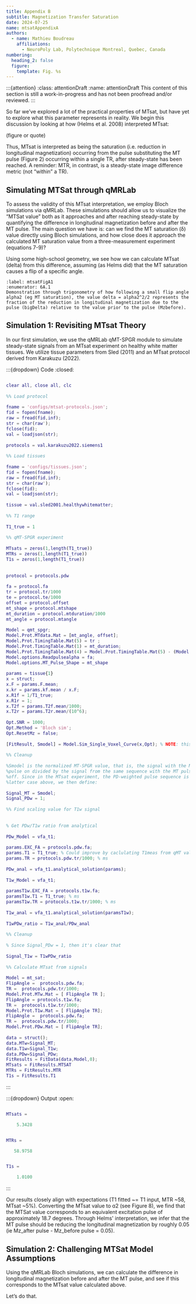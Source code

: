 ```yaml
---
title: Appendix B
subtitle: Magnetization Transfer Saturation
date: 2024-07-25
name: mtsatAppendixA
authors:
  - name: Mathieu Boudreau
    affiliations:
      - NeuroPoly Lab, Polytechnique Montreal, Quebec, Canada
numbering:
  heading_2: false
  figure:
    template: Fig. %s
---
```


:::{attention}
:class: attentionDraft
:name: attentionDraft
This content of this section is still a work-in-progress and has not been proofread and/or reviewed.
:::

So far we’ve explored a lot of the practical properties of MTsat, but have yet to explore what this parameter represents in reality. We begin this discussion by looking at how (Helms et al. 2008) interpreted MTsat:

(figure or quote)

Thus, MTsat is interpreted as being the saturation (i.e. reduction in longitudinal magnetization) occurring from the pulse substituting the MT pulse (Figure 2) occurring within a single TR, after steady-state has been reached. A reminder: MTR, in contrast, is a steady-state image difference metric (not “within” a TR).

## Simulating MTSat through qMRLab

To assess the validity of this MTsat interpretation, we employ Bloch simulations via qMRLab. These simulations should allow us to visualize the “MTSat value” both as it approaches and after reaching steady-state by quantifying the difference in longitudinal magnetization before and after the MT pulse. The main question we have is: can we find the MT saturation (δ) value directly using Bloch simulations, and how close does it approach the calculated MT saturation value from a three-measurement experiment (equations 7-9)?

Using some high-school geometry, we see how we can calculate MTsat (delta) from this difference, assuming (as Helms did) that the MT saturation causes a flip of a specific angle.

```{figure} img/mtsat_trig.png
:label: mtsatFigA1
:enumerator: 6A.1
Demonstration through trigonometry of how following a small flip angle alpha2 (eg MT saturation), the value delta = alpha2^2/2 represents the fraction of the reduction in longitudinal magnetization due to the pulse (bigDelta) relative to the value prior to the pulse (Mzbefore).
```

## Simulation 1: Revisiting MTsat Theory

In our first simulation, we use the qMRLab qMT-SPGR module to simulate steady-state signals from an MTsat experiment on healthy white matter tissues. We utilize tissue parameters from Sled (2011) and an MTsat protocol derived from Karakuzu (2022). 

:::{dropdown} Code
:closed:

```matlab

clear all, close all, clc
 
%% Load protocol
 
fname = 'configs/mtsat-protocols.json';
fid = fopen(fname);
raw = fread(fid,inf);
str = char(raw');
fclose(fid);
val = loadjson(str);
 
protocols = val.karakuzu2022.siemens1
 
%% Load tissues
 
fname = 'configs/tissues.json';
fid = fopen(fname);
raw = fread(fid,inf);
str = char(raw');
fclose(fid);
val = loadjson(str);
 
tissue = val.sled2001.healthywhitematter;
 
%% T1 range
 
T1_true = 1
 
%% qMT-SPGR experiment
 
MTsats = zeros(1,length(T1_true))
MTRs = zeros(1,length(T1_true))
T1s = zeros(1,length(T1_true))
 
 
protocol = protocols.pdw
 
fa = protocol.fa
tr = protocol.tr/1000
te = protocol.te/1000
offset = protocol.offset
mt_shape = protocol.mtshape
mt_duration = protocol.mtduration/1000
mt_angle = protocol.mtangle
 
Model = qmt_spgr;
Model.Prot.MTdata.Mat = [mt_angle, offset];
Model.Prot.TimingTable.Mat(5) = tr ;
Model.Prot.TimingTable.Mat(1) = mt_duration;
Model.Prot.TimingTable.Mat(4) = Model.Prot.TimingTable.Mat(5) - (Model.Prot.TimingTable.Mat(1) + Model.Prot.TimingTable.Mat(2) + Model.Prot.TimingTable.Mat(3)) ;
Model.options.Readpulsealpha = fa;
Model.options.MT_Pulse_Shape = mt_shape
 
params = tissue{1}
x = struct;
x.F = params.F.mean;
x.kr = params.kf.mean / x.F;
x.R1f = 1/T1_true;
x.R1r = 1;
x.T2f = params.T2f.mean/1000;
x.T2r = params.T2r.mean/(10^6);
 
Opt.SNR = 1000;
Opt.Method = 'Bloch sim';
Opt.ResetMz = false;
 
[FitResult, Smodel] = Model.Sim_Single_Voxel_Curve(x,Opt); % NOTE: this uses a modified version of the qmt_spgr.m file where the additional output is included. Not all version of qMRLab has this; if yours doesn't, go to the file and add the additional function output accordingly.
 
%% Cleanup
 
%Smodel is the normalized MT-SPGR value, that is, the signal with the MT
%pulse on divided by the signal from the same sequence with the MT pulse
%off. Since in the MTsat experiment, the PD-weighted pulse sequence is the
%latter case above, we then define:
 
Signal_MT = Smodel;
Signal_PDw = 1;
 
%% Find scaling value for T1w signal
 
 
% Get PDw/T1w ratio from analytical
 
PDw_Model = vfa_t1;
 
params.EXC_FA = protocols.pdw.fa;
params.T1 = T1_true; % Could improve by caclulating T1meas from qMT values
params.TR = protocols.pdw.tr/1000; % ms
 
PDw_anal = vfa_t1.analytical_solution(params);
 
T1w_Model = vfa_t1;
 
paramsT1w.EXC_FA = protocols.t1w.fa;
paramsT1w.T1 = T1_true; % ms
paramsT1w.TR = protocols.t1w.tr/1000; % ms
 
T1w_anal = vfa_t1.analytical_solution(paramsT1w);
 
T1wPDw_ratio = T1w_anal/PDw_anal
 
%% Cleanup
 
% Since Signal_PDw = 1, then it's clear that 
 
Signal_T1w = T1wPDw_ratio
 
%% Calculate MTsat from signals
 
Model = mt_sat;
FlipAngle =  protocols.pdw.fa;
TR =  protocols.pdw.tr/1000;
Model.Prot.MTw.Mat = [ FlipAngle TR ];
FlipAngle = protocols.t1w.fa;
TR =  protocols.t1w.tr/1000;
Model.Prot.T1w.Mat = [ FlipAngle TR];
FlipAngle =  protocols.pdw.fa;
TR =  protocols.pdw.tr/1000;
Model.Prot.PDw.Mat = [ FlipAngle TR];
 
data = struct();
data.MTw=Signal_MT;
data.T1w=Signal_T1w;
data.PDw=Signal_PDw;
FitResults = FitData(data,Model,0);
MTsats = FitResults.MTSAT
MTRs = FitResults.MTR
T1s = FitResults.T1

```

:::


:::{dropdown} Output
:open:

```matlab

MTsats =

    5.3428


MTRs =

   58.9758


T1s =

    1.0100


```

:::

Our results closely align with expectations (T1 fitted ~= T1 input, MTR ~58, MTsat ~5%). Converting the MTsat value to ɑ2 (see Figure 8), we find that the MTSat value corresponds to an equivalent excitation pulse of approximately 18.7 degrees. Through Helms' interpretation, we infer that the MT pulse should be reducing the longitudinal magnetization by roughly 0.05 (ie Mz_after pulse - Mz_before pulse = 0.05).

## Simulation 2: Challenging MTSat Model Assumptions

Using the qMRLab Bloch simulations, we can calculate the difference in longitudinal magnetization before and after the MT pulse, and see if this corresponds to the MTsat value calculated above.

Let’s do that.

